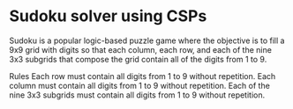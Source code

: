 # Sudoku solver using CSPs

Sudoku is a popular logic-based puzzle game where the objective is to fill a 9x9 grid with digits so that each column, each row, and each of the nine 3x3 subgrids that compose the grid contain all of the digits from 1 to 9.

Rules
Each row must contain all digits from 1 to 9 without repetition.
Each column must contain all digits from 1 to 9 without repetition.
Each of the nine 3x3 subgrids must contain all digits from 1 to 9 without repetition.